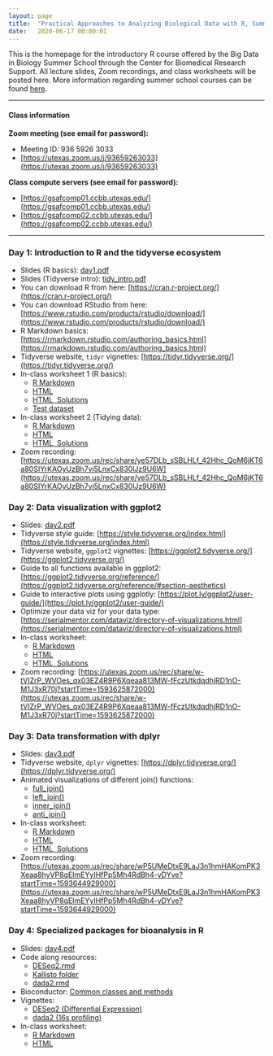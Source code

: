 ```yaml
---
layout: page
title:  "Practical Approaches to Analyzing Biological Data with R, Summer 2020"
date:   2020-06-17 00:00:01
---
```


This is the homepage for the introductory R course offered by the Big Data in Biology Summer School through the Center for Biomedical Research Support. All lecture slides, Zoom recordings, and class worksheets will be posted here. More information regarding summer school courses can be found [here](https://research.utexas.edu/cbrs/classes/big-data-in-biology-summer-school/2020-summer-school/).

------

#### Class information
**Zoom meeting (see email for password):**
  * Meeting ID: 936 5926 3033
  * [https://utexas.zoom.us/j/93659263033](https://utexas.zoom.us/j/93659263033)

**Class compute servers (see email for password):**
  * [https://gsafcomp01.ccbb.utexas.edu/](https://gsafcomp01.ccbb.utexas.edu/)
  * [https://gsafcomp02.ccbb.utexas.edu/](https://gsafcomp02.ccbb.utexas.edu/)

------

### Day 1: Introduction to R and the tidyverse ecosystem
* Slides (R basics): [day1.pdf](/classes/IntroR/slides/day1.pdf)
* Slides (Tidyverse intro): [tidy_intro.pdf](/classes/IntroR/slides/tidy_intro.pdf)
* You can download R from here: [https://cran.r-project.org/](https://cran.r-project.org/)
* You can download RStudio from here: [https://www.rstudio.com/products/rstudio/download/](https://www.rstudio.com/products/rstudio/download/)
* R Markdown basics: [https://rmarkdown.rstudio.com/authoring_basics.html](https://rmarkdown.rstudio.com/authoring_basics.html)
* Tidyverse website, `tidyr` vignettes: [https://tidyr.tidyverse.org/](https://tidyr.tidyverse.org/)
* In-class worksheet 1 (R basics):
    - [R Markdown](/classes/IntroR/worksheets/day1.Rmd)
    - [HTML](/classes/IntroR/worksheets/day1.html)
    - [HTML, Solutions](/classes/IntroR/worksheets/day1_solutions.html)
    - [Test dataset](/classes/datasets/mushrooms_small.csv)
* In-class worksheet 2 (Tidying data):
    - [R Markdown](/classes/IntroR/worksheets/tidying.Rmd)
    - [HTML](/classes/IntroR/worksheets/tidying.html)
    - [HTML, Solutions](/classes/IntroR/worksheets/tidying_solutions.html)
* Zoom recording: [https://utexas.zoom.us/rec/share/ye57DLb_sSBLHLf_42Hhc_QoM6jKT6a80SIYrKAOyUzBh7vi5LnxCx830lJz9U6W](https://utexas.zoom.us/rec/share/ye57DLb_sSBLHLf_42Hhc_QoM6jKT6a80SIYrKAOyUzBh7vi5LnxCx830lJz9U6W)

### Day 2: Data visualization with ggplot2
* Slides: [day2.pdf](/classes/IntroR/slides/day2.pdf)
* Tidyverse style guide: [https://style.tidyverse.org/index.html](https://style.tidyverse.org/index.html)
* Tidyverse website, `ggplot2` vignettes: [https://ggplot2.tidyverse.org/](https://ggplot2.tidyverse.org/)
* Guide to all functions available in ggplot2: [https://ggplot2.tidyverse.org/reference/](https://ggplot2.tidyverse.org/reference/#section-aesthetics)
* Guide to interactive plots using ggplotly: [https://plot.ly/ggplot2/user-guide/](https://plot.ly/ggplot2/user-guide/)
* Optimize your data viz for your data type: [https://serialmentor.com/dataviz/directory-of-visualizations.html](https://serialmentor.com/dataviz/directory-of-visualizations.html)
* In-class worksheet:
    - [R Markdown](/classes/IntroR/worksheets/day2.Rmd)
    - [HTML](/classes/IntroR/worksheets/day2.html)
    - [HTML, Solutions](/classes/IntroR/worksheets/day2_solutions.html)
* Zoom recording: [https://utexas.zoom.us/rec/share/w-tVIZrP_WVOes_qx03EZ4R9P6Xqeaa813MW-fFczUtkdqdhjRD1nO-M1J3xR70j?startTime=1593625872000](https://utexas.zoom.us/rec/share/w-tVIZrP_WVOes_qx03EZ4R9P6Xqeaa813MW-fFczUtkdqdhjRD1nO-M1J3xR70j?startTime=1593625872000)

### Day 3: Data transformation with dplyr
* Slides: [day3.pdf](/classes/IntroR/slides/day3.pdf)
* Tidyverse website, `dplyr` vignettes: [https://dplyr.tidyverse.org/](https://dplyr.tidyverse.org/)
* Animated visualizations of different join() functions:
    - [full_join()](https://github.com/corydupai/OCH_codealong/blob/master/animated-full-join.gif)
    - [left_join()](https://github.com/corydupai/OCH_codealong/blob/master/animated-left-join.gif)
    - [inner_join()](https://github.com/corydupai/OCH_codealong/blob/master/animated-inner-join.gif)
    - [anti_join()](https://github.com/corydupai/OCH_codealong/blob/master/animated-anti-join.gif)
* In-class worksheet:
    - [R Markdown](/classes/IntroR/worksheets/day3.Rmd)
    - [HTML](/classes/IntroR/worksheets/day3.html)
    - [HTML, Solutions](/classes/IntroR/worksheets/day3_solutions.html)
* Zoom recording: [https://utexas.zoom.us/rec/share/wP5UMeDtxE9LaJ3n1hmHAKomPK3Xeaa8hyVP8qEImEYyIHfPp5Mh4RdBh4-yDYve?startTime=1593644929000](https://utexas.zoom.us/rec/share/wP5UMeDtxE9LaJ3n1hmHAKomPK3Xeaa8hyVP8qEImEYyIHfPp5Mh4RdBh4-yDYve?startTime=1593644929000)

### Day 4: Specialized packages for bioanalysis in R
* Slides: [day4.pdf](/classes/IntroR/slides/day4.pdf)
* Code along resources:
    - [DESeq2.rmd](/classes/IntroR/worksheets/DESeq_demo.Rmd)
    - [Kallisto folder](/classes/datasets/kallisto_results.zip)
    - [dada2.rmd](/classes/IntroR/worksheets/dada2_demo.Rmd)
* Bioconductor: [Common classes and methods](https://bioconductor.org/developers/how-to/commonMethodsAndClasses/)
* Vignettes:
    - [DESeq2 (Differential Expression)](http://bioconductor.org/packages/devel/bioc/vignettes/DESeq2/inst/doc/DESeq2.html)
    - [dada2 (16s profiling)](https://benjjneb.github.io/dada2/tutorial_1_6.html)
* In-class worksheet:
    - [R Markdown](/classes/IntroR/worksheets/day4.Rmd)
    - [HTML](/classes/IntroR/worksheets/day4.html)

